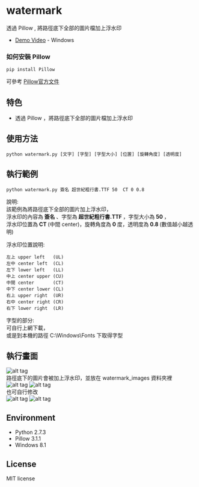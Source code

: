 # watermark
透過 Pillow , 將路徑底下全部的圖片檔加上浮水印
* [Demo Video](https://www.youtube.com/watch?v=pGatyVSFCvE) - Windows 

### 如何安裝 Pillow
```
pip install Pillow
```
可參考 [ Pillow官方文件 ]( http://pillow.readthedocs.org/en/3.1.x/index.html ) 

## 特色
* 透過 Pillow ，將路徑底下全部的圖片檔加上浮水印

## 使用方法
```
python watermark.py [文字] [字型] [字型大小] [位置] [旋轉角度] [透明度] 
```

## 執行範例
```
python watermark.py 簽名 超世紀粗行書.TTF 50  CT 0 0.8 
```
說明:<br>
該範例為將路徑底下全部的圖片加上浮水印，<br>
浮水印的內容為<b> 簽名 </b>、字型為<b> 超世紀粗行書.TTF </b>，字型大小為<b> 50 </b>，<br>
浮水印位置為<b> CT </b>(中間 center)，旋轉角度為<b> 0 </b>度，透明度為<b> 0.8 </b>(數值越小越透明)<br>

浮水印位置說明:<br>
```
左上 upper left   (UL) 
左中 center left  (CL)
左下 lower left   (LL)
中上 center upper (CU)
中間 center       (CT)
中下 center lower (CL)
右上 upper right  (UR)
右中 center right (CR)
右下 lower right  (LR)
```
字型的部分:<br>
可自行上網下載，<br>
或是到本機的路徑 C:\Windows\Fonts 下取得字型

## 執行畫面
![alt tag](http://i.imgur.com/KgG0nuj.jpg)<br>
路徑底下的圖片會被加上浮水印，並放在 watermark_images 資料夾裡<br>
![alt tag](http://i.imgur.com/Ge91eem.jpg)
![alt tag](http://i.imgur.com/ltQnP1q.jpg)<br>
也可自行修改<br>
![alt tag](http://i.imgur.com/JUxl4xP.jpg)
![alt tag](http://i.imgur.com/tBIrWcv.jpg)


## Environment
* Python 2.7.3
* Pillow 3.1.1
* Windows 8.1

## License
MIT license
